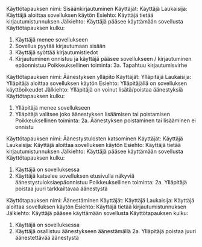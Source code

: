 Käyttötapauksen nimi: Sisäänkirjautuminen
Käyttäjät: Käyttäjä
Laukaisija: Käyttäjä aloittaa sovelluksen käytön
Esiehto: Käyttäjä tietää kirjautumistunnuksen
Jälkiehto: Käyttäjä pääsee käyttämään sovellusta
Käyttötapauksen kulku:
1. Käyttäjä menee sovellukseen
2. Sovellus pyytää kirjautumaan sisään
3. Käyttäjä syöttää kirjautumistiedot
4. Kirjautuminen onnistuu ja käyttäjä pääsee sovellukseen / kirjautuminen epäonnistuu
Poikkeuksellinen toiminta:
3a. Tapahtuu kirjautumisvirhe

Käyttötapauksen nimi: Äänestyksen ylläpito
Käyttäjät: Ylläpitäjä
Laukaisija: Ylläpitäjä aloittaa sovelluksen käytön
Esiehto: Ylläpitäjällä on sovelluksen käyttöoikeudet
Jälkiehto: Ylläpitäjä on voinut lisätä/poistaa äänestyksiä
Käyttötapauksen kulku:
1. Ylläpitäjä menee sovellukseen
2. Ylläpitäjä valitsee joko äänestyksen lisäämisen tai poistamisen
Poikkeuksellinen toiminta:
2a. Äänestyksen poistaminen tai lisääminen ei onnistu

Käyttötapauksen nimi: Äänestystulosten katsominen
Käyttäjät: Käyttäjä
Laukaisija: Käyttäjä aloittaa sovelluksen käytön
Esiehto: Käyttäjä tietää kirjautumistunnuksen
Jälkiehto: Käyttäjä pääsee käyttämään sovellusta
Käyttötapauksen kulku:
1. Käyttäjä on sovelluksessa
2. Käyttäjä katselee sovelluksen etusivulla näkyviä äänestystuloksiaepäonnistuu
Poikkeuksellinen toiminta:
2a. Ylläpitäjä poistaa juuri tarkkailtavaa äänestystä

Käyttötapauksen nimi: Äänestäminen
Käyttäjät: Käyttäjä
Laukaisija: Käyttäjä aloittaa sovelluksen käytön
Esiehto: Käyttäjä tietää kirjautumistunnuksen
Jälkiehto: Käyttäjä pääsee käyttämään sovellusta
Käyttötapauksen kulku:
1. Käyttäjä on sovelluksessa
2. Käyttäjä osallistuu äänestykseen äänestämällä
2a. Ylläpitäjä poistaa juuri äänestettävää äänestystä
